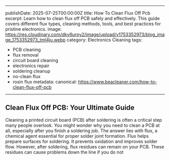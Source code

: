 
---
publishDate: 2025-07-25T00:00:00Z
title: How To Clean Flux Off Pcb
excerpt: Learn how to clean flux off PCB safely and effectively. This guide covers different flux types, cleaning methods, tools, and best practices for pristine electronics.
image: https://res.cloudinary.com/dky6urpy2/image/upload/v1753352973/blog_image_1753352973_tml4ju.webp
category: Electronics Cleaning
tags:
  - PCB cleaning
  - flux removal
  - circuit board cleaning
  - electronics repair
  - soldering cleanup
  - no-clean flux
  - rosin flux
metadata:
  canonical: https://www.beacleaner.com/how-to-clean-flux-off-pcb
---

## Clean Flux Off PCB: Your Ultimate Guide

Cleaning a printed circuit board (PCB) after soldering is often a critical step many people overlook. You might wonder why you need to clean a PCB at all, especially after you finish a soldering job. The answer lies with flux, a chemical agent essential for proper solder joint formation. Flux helps prepare surfaces for soldering. It prevents oxidation and improves solder flow. However, after soldering, flux residues can remain on your PCB. These residues can cause problems down the line if you do not